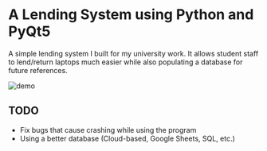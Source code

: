 # A Lending System using Python and PyQt5
A simple lending system I built for my university work. It allows student staff to lend/return laptops much easier while also populating a database for future references.

![demo](https://imgur.com/FVhVZPQ.png)
## TODO
- Fix bugs that cause crashing while using the program
- Using a better database (Cloud-based, Google Sheets, SQL, etc.)
